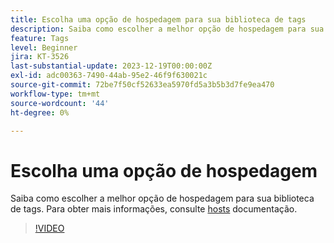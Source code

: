 ```yaml
---
title: Escolha uma opção de hospedagem para sua biblioteca de tags
description: Saiba como escolher a melhor opção de hospedagem para sua biblioteca de tags.
feature: Tags
level: Beginner
jira: KT-3526
last-substantial-update: 2023-12-19T00:00:00Z
exl-id: adc00363-7490-44ab-95e2-46f9f630021c
source-git-commit: 72be7f50cf52633ea5970fd5a3b5b3d7fe9ea470
workflow-type: tm+mt
source-wordcount: '44'
ht-degree: 0%

---
```


# Escolha uma opção de hospedagem

Saiba como escolher a melhor opção de hospedagem para sua biblioteca de tags. Para obter mais informações, consulte [hosts](https://experienceleague.adobe.com/docs/experience-platform/tags/publish/hosts/hosts-overview.html) documentação.

>[!VIDEO](https://video.tv.adobe.com/v/28728/?learn=on)
